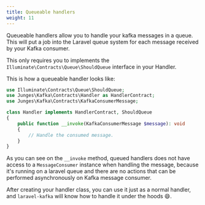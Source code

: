 ```yaml
---
title: Queueable handlers
weight: 11
---
```


Queueable handlers allow you to handle your kafka messages in a queue. This will put a job into the Laravel queue system for each message received by your Kafka consumer.

This only requires you to implements the `Illuminate\Contracts\Queue\ShouldQueue` interface in your Handler.

This is how a queueable handler looks like:

```php
use Illuminate\Contracts\Queue\ShouldQueue;
use Junges\Kafka\Contracts\Handler as HandlerContract;
use Junges\Kafka\Contracts\KafkaConsumerMessage;

class Handler implements HandlerContract, ShouldQueue
{
    public function __invoke(KafkaConsumerMessage $message): void
    {
        // Handle the consumed message.
    }
}
```

As you can see on the `__invoke` method, queued handlers does not have access to a `MessageConsumer` instance when handling the message,
because it's running on a laravel queue and there are no actions that can be performed asynchronously on Kafka message consumer.

After creating your handler class, you can use it just as a normal handler, and `laravel-kafka` will know how to handle it under the hoods 😄.


